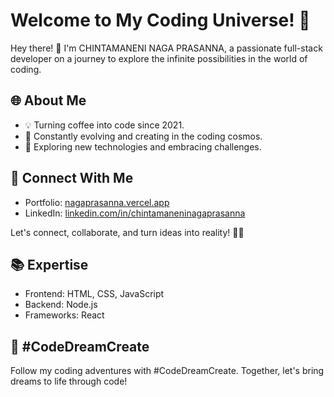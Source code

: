 # Welcome to My Coding Universe! 🚀

Hey there! 👋 I'm CHINTAMANENI NAGA PRASANNA, a passionate full-stack developer on a journey to explore the infinite possibilities in the world of coding.

## 🌐 About Me
- 💡 Turning coffee into code since 2021.
- 🚀 Constantly evolving and creating in the coding cosmos.
- 🌟 Exploring new technologies and embracing challenges.

## 🔗 Connect With Me
- Portfolio: [nagaprasanna.vercel.app](https://nagaprasanna.vercel.app)
- LinkedIn: [linkedin.com/in/chintamaneninagaprasanna]([https://www.linkedin.com/in/chintamaneninagaprasanna/])

Let's connect, collaborate, and turn ideas into reality! 🚀✨

## 📚 Expertise
- Frontend: HTML, CSS, JavaScript
- Backend: Node.js
- Frameworks: React

## 🌈 #CodeDreamCreate
Follow my coding adventures with #CodeDreamCreate. Together, let's bring dreams to life through code!

